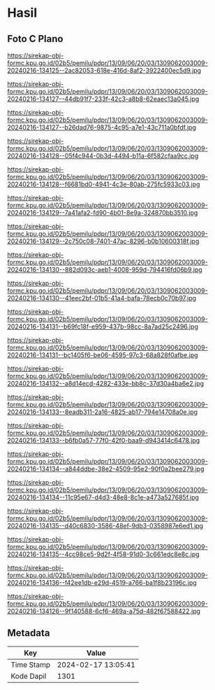 # Hasil

## Foto C Plano

https://sirekap-obj-formc.kpu.go.id/02b5/pemilu/pdpr/13/09/06/20/03/1309062003009-20240216-134125--2ac82053-618e-416d-8af2-3922400ec5d9.jpg

https://sirekap-obj-formc.kpu.go.id/02b5/pemilu/pdpr/13/09/06/20/03/1309062003009-20240216-134127--44db91f7-233f-42c3-a8b8-62eaec13a045.jpg

https://sirekap-obj-formc.kpu.go.id/02b5/pemilu/pdpr/13/09/06/20/03/1309062003009-20240216-134127--b26dad76-9875-4c95-a7e1-43c711a0bfdf.jpg

https://sirekap-obj-formc.kpu.go.id/02b5/pemilu/pdpr/13/09/06/20/03/1309062003009-20240216-134128--05f4c944-0b3d-4494-b11a-6f582cfaa9cc.jpg

https://sirekap-obj-formc.kpu.go.id/02b5/pemilu/pdpr/13/09/06/20/03/1309062003009-20240216-134128--f6681bd0-4941-4c3e-80ab-275fc5933c03.jpg

https://sirekap-obj-formc.kpu.go.id/02b5/pemilu/pdpr/13/09/06/20/03/1309062003009-20240216-134129--7a41afa2-fd90-4b01-8e9a-324870bb3510.jpg

https://sirekap-obj-formc.kpu.go.id/02b5/pemilu/pdpr/13/09/06/20/03/1309062003009-20240216-134129--2c750c08-7401-47ac-8296-b0b10600318f.jpg

https://sirekap-obj-formc.kpu.go.id/02b5/pemilu/pdpr/13/09/06/20/03/1309062003009-20240216-134130--882d093c-aeb1-4008-959d-794416fd06b9.jpg

https://sirekap-obj-formc.kpu.go.id/02b5/pemilu/pdpr/13/09/06/20/03/1309062003009-20240216-134130--41eec2bf-01b5-41a4-bafa-78ecb0c70b97.jpg

https://sirekap-obj-formc.kpu.go.id/02b5/pemilu/pdpr/13/09/06/20/03/1309062003009-20240216-134131--b69fc18f-e959-437b-98cc-8a7ad25c2496.jpg

https://sirekap-obj-formc.kpu.go.id/02b5/pemilu/pdpr/13/09/06/20/03/1309062003009-20240216-134131--bc1405f6-be06-4595-97c3-68a828f0afbe.jpg

https://sirekap-obj-formc.kpu.go.id/02b5/pemilu/pdpr/13/09/06/20/03/1309062003009-20240216-134132--a8d14ecd-4282-433e-bb8c-37d30a4ba6e2.jpg

https://sirekap-obj-formc.kpu.go.id/02b5/pemilu/pdpr/13/09/06/20/03/1309062003009-20240216-134133--8eadb311-2a16-4825-ab17-794e14708a0e.jpg

https://sirekap-obj-formc.kpu.go.id/02b5/pemilu/pdpr/13/09/06/20/03/1309062003009-20240216-134133--b6fb0a57-77f0-42f0-baa9-d943414c6478.jpg

https://sirekap-obj-formc.kpu.go.id/02b5/pemilu/pdpr/13/09/06/20/03/1309062003009-20240216-134134--a844ddbe-38e2-4509-95e2-90f0a2bee279.jpg

https://sirekap-obj-formc.kpu.go.id/02b5/pemilu/pdpr/13/09/06/20/03/1309062003009-20240216-134134--11c95e67-d4d3-48e8-8c1e-a473a527685f.jpg

https://sirekap-obj-formc.kpu.go.id/02b5/pemilu/pdpr/13/09/06/20/03/1309062003009-20240216-134135--d40c6830-3586-48ef-9db3-0358987e6ed1.jpg

https://sirekap-obj-formc.kpu.go.id/02b5/pemilu/pdpr/13/09/06/20/03/1309062003009-20240216-134135--4cc98ce5-9d2f-4f58-91d0-3c661edc8e8c.jpg

https://sirekap-obj-formc.kpu.go.id/02b5/pemilu/pdpr/13/09/06/20/03/1309062003009-20240216-134136--f42ee1db-e29d-4519-a766-ba1f8b23196c.jpg

https://sirekap-obj-formc.kpu.go.id/02b5/pemilu/pdpr/13/09/06/20/03/1309062003009-20240216-134126--9f140588-6cf6-469a-a75d-482f67588422.jpg


## Metadata

| Key        | Value               |
| ---------- | ------------------- |
| Time Stamp | 2024-02-17 13:05:41 |
| Kode Dapil | 1301                |



